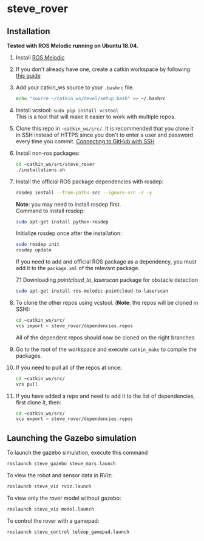 # steve_rover

## Installation
**Tested with ROS Melodic running on Ubuntu 18.04.**
1. Install [ROS Melodic](http://wiki.ros.org/melodic/Installation/Ubuntu)

2. If you don't already have one, create a catkin workspace by following [this guide](http://wiki.ros.org/catkin/Tutorials/create_a_workspace)

3. Add your catkin_ws source to your `.bashrc` file.
    ```bash
    echo "source ~/catkin_ws/devel/setup.bash" >> ~/.bashrc
    ```

4. Install vcstool: `sudo pip install vcstool`<br>
    This is a tool that will make it easier to work with multiple repos. 

5. Clone this repo in `~catkin_ws/src/`. It is recommended that you clone it in SSH instead of HTTPS since you don't to enter a user and password every time you commit. [Connecting to GitHub with SSH](https://docs.github.com/en/github/authenticating-to-github/connecting-to-github-with-ssh)

6. Install non-ros packages:
    ```bash
    cd ~catkin_ws/src/steve_rover
    ./installations.sh
    ```

7. Install the official ROS package dependencies with rosdep: 
    ```bash
    rosdep install --from-paths src --ignore-src -r -y
    ```
    **Note**: you may need to install rosdep first.<br>
    Command to install rosdep:
    ```bash
    sudo apt-get install python-rosdep
    ```
    Initialize rosdep once after the installation:
    ```bash
    sudo rosdep init
    rosdep update
    ```
    If you need to add and official ROS package as a dependency, you must add it to the `package.xml` of the relevant package.

    7.1 Downloading *pointcloud_to_laserscan* package for obstacle detection
    ```bash
    sudo apt-get install ros-melodic-pointcloud-to-laserscan
    ```

8. To clone the other repos using vcstool. (**Note**: the repos will be cloned in SSH):
    ```bash
    cd ~catkin_ws/src/
    vcs import < steve_rover/dependencies.repos
    ```
    All of the dependent repos should now be cloned on the right branches

9. Go to the root of the workspace and execute `catkin_make` to compile the packages.

10. If you need to pull all of the repos at once:
    ```bash
    cd ~catkin_ws/src/
    vcs pull
    ```

11. If you have added a repo and need to add it to the list of dependencies, first clone it, then:
    ```bash
    cd ~catkin_ws/src/
    vcs export > steve_rover/dependencies.repos
    ```
## Launching the Gazebo simulation
To launch the gazebo simulation, execute this command
```bash
roslaunch steve_gazebo steve_mars.launch
```
To view the robot and sensor data in RViz:
```bash
roslaunch steve_viz rviz.launch
```
To view only the rover model without gazebo:
```bash
roslaunch steve_viz model.launch
```
To control the rover with a gamepad:
```bash
roslaunch steve_control teleop_gamepad.launch
```
